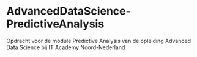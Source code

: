 # AdvancedDataScience-PredictiveAnalysis
Opdracht voor de module Predictive Analysis van de opleiding Advanced Data Science bij IT Academy Noord-Nederland
